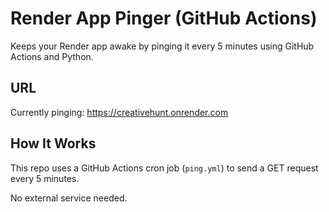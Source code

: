 # Render App Pinger (GitHub Actions)

Keeps your Render app awake by pinging it every 5 minutes using GitHub Actions and Python.

## URL

Currently pinging: https://creativehunt.onrender.com

## How It Works

This repo uses a GitHub Actions cron job (`ping.yml`) to send a GET request every 5 minutes.

No external service needed.
